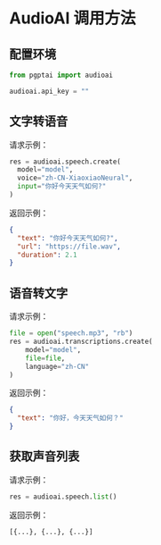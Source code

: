 # AudioAI 调用方法

## 配置环境

```python
from pgptai import audioai

audioai.api_key = ""
```

## 文字转语音
请求示例：  
```python
res = audioai.speech.create(
  model="model",
  voice="zh-CN-XiaoxiaoNeural",
  input="你好今天天气如何?"
)
```

返回示例：
```json
{
  "text": "你好今天天气如何?", 
  "url": "https://file.wav", 
  "duration": 2.1
}
```

## 语音转文字
请求示例：

```python
file = open("speech.mp3", "rb")
res = audioai.transcriptions.create(
    model="model",
    file=file,
    language="zh-CN"
)
```
返回示例：
```json
{
  "text": "你好，今天天气如何？"
}
```

## 获取声音列表
请求示例：
```python
res = audioai.speech.list()
```
返回示例：
```python
[{...}, {...}, {...}]
```
